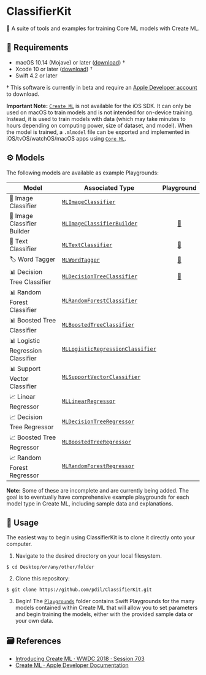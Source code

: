 # ClassifierKit
🤖 A suite of tools and examples for training Core ML models with Create ML.

## 📄 Requirements
* macOS 10.14 (Mojave) or later ([download](https://developer.apple.com/download/)) †
* Xcode 10 or later ([download](https://developer.apple.com/download/)) †
* Swift 4.2 or later

† This software is currently in beta and require an [Apple Developer account](https://developer.apple.com/programs/) to download.

**Important Note:** [`Create ML`](https://developer.apple.com/documentation/create_ml) is not available for the iOS SDK. It can only be used on macOS to train models and is not intended for on-device training. Instead, it is used to train models with data (which may take minutes to hours depending on computing power, size of dataset, and model). When the model is trained, a `.mlmodel` file can be exported and implemented in iOS/tvOS/watchOS/macOS apps using [`Core ML`](https://developer.apple.com/documentation/coreml).

## ⚙️ Models
The following models are available as example Playgrounds:

| Model | Associated Type | Playground |
| --- | --- | :---:|
| 🌅 Image Classifier | [`MLImageClassifier`](https://developer.apple.com/documentation/create_ml/mlimageclassifier) |  |
| 🌅 Image Classifier Builder | [`MLImageClassifierBuilder`](https://developer.apple.com/documentation/create_ml/mlimageclassifierbuilder) | [🔗](https://github.com/pdil/ClassifierKit/tree/master/Playgrounds/ImageClassifierBuilder.playground) |
| 📄 Text Classifier | [`MLTextClassifier`](https://developer.apple.com/documentation/create_ml/mltextclassifier) | [🔗](https://github.com/pdil/ClassifierKit/tree/master/Playgrounds/TextClassifier.playground) |
| 🏷️ Word Tagger | [`MLWordTagger`](https://developer.apple.com/documentation/create_ml/mlwordtagger) | [🔗](https://github.com/pdil/ClassifierKit/tree/master/Playgrounds/WordTagger.playground) |
| 📊 Decision Tree Classifier | [`MLDecisionTreeClassifier`](https://developer.apple.com/documentation/create_ml/mldecisiontreeclassifier) | [🔗](https://github.com/pdil/ClassifierKit/tree/master/Playgrounds/DecisionTreeClassifier.playground) |
| 📊 Random Forest Classifier | [`MLRandomForestClassifier`](https://developer.apple.com/documentation/create_ml/mlrandomforestclassifier) |  |
| 📊 Boosted Tree Classifier | [`MLBoostedTreeClassifier`](https://developer.apple.com/documentation/create_ml/mlboostedtreeclassifier) |  |
| 📊 Logistic Regression Classifier | [`MLLogisticRegressionClassifier`](https://developer.apple.com/documentation/create_ml/mllogisticregressionclassifier) |  |
| 📊 Support Vector Classifier | [`MLSupportVectorClassifier`](https://developer.apple.com/documentation/create_ml/mlsupportvectorclassifier) |  |
| 📈 Linear Regressor | [`MLLinearRegressor`](https://developer.apple.com/documentation/create_ml/mllinearregressor) |  |
| 📈 Decision Tree Regressor | [`MLDecisionTreeRegressor`](https://developer.apple.com/documentation/create_ml/mldecisiontreeregressor) |  |
| 📈 Boosted Tree Regressor | [`MLBoostedTreeRegressor`](https://developer.apple.com/documentation/create_ml/mlboostedtreeregressor) |  |
| 📈 Random Forest Regressor | [`MLRandomForestRegressor`](https://developer.apple.com/documentation/create_ml/mlrandomforestregressor) |  |

**Note:** Some of these are incomplete and are currently being added. The goal is to eventually have comprehensive example playgrounds for each model type in Create ML, including sample data and explanations.

## 📝 Usage

The easiest way to begin using ClassifierKit is to clone it directly onto your computer.

1. Navigate to the desired directory on your local filesystem.
```
$ cd Desktop/or/any/other/folder
```
2. Clone this repository:
```
$ git clone https://github.com/pdil/ClassifierKit.git
``` 
3. Begin! The [`Playgrounds`](https://github.com/pdil/ClassifierKit/tree/master/Playgrounds) folder contains Swift Playgrounds for the many models contained within Create ML that will allow you to set parameters and begin training the models, either with the provided sample data or your own data.

## 🗃️ References
* [Introducing Create ML · WWDC 2018 · Session 703](https://developer.apple.com/videos/play/wwdc2018/703/)
* [Create ML · Apple Developer Documentation](https://developer.apple.com/documentation/create_ml)
